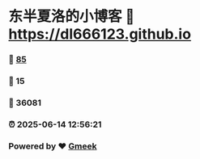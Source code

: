# 东半夏洛的小博客 :link: https://dl666123.github.io 
### :page_facing_up: [85](https://dl666123.github.io/tag.html) 
### :speech_balloon: 15 
### :hibiscus: 36081 
### :alarm_clock: 2025-06-14 12:56:21 
### Powered by :heart: [Gmeek](https://github.com/Meekdai/Gmeek)
